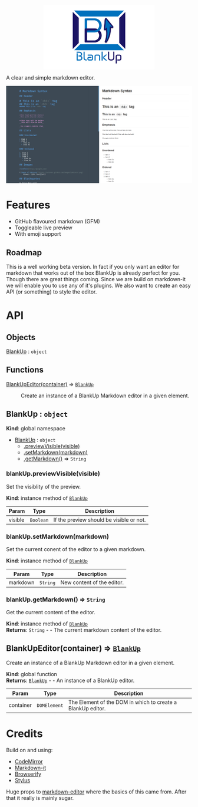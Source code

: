 <img src="img/logo.jpg" width="300" style="margin: 0 auto;display:block;">

A clear and simple markdown editor.

![BlankUp in action.](img/BlankUpDemo.png)

# Features

- GitHub flavoured markdown (GFM)
- Toggleable live preview
- With emoji support

## Roadmap

This is a well working beta version. In fact if you only want an editor for markdown that works out of the box BlankUp is already perfect for you. Though there are great things coming. Since we are build on markdown-it we will enable you to use any of it's plugins. We also want to create an easy API (or something) to style the editor.

# API

## Objects

<dl>
<dt><a href="#BlankUp">BlankUp</a> : <code>object</code></dt>
<dd></dd>
</dl>

## Functions

<dl>
<dt><a href="#BlankUpEditor">BlankUpEditor(container)</a> ⇒ <code><a href="#BlankUp">BlankUp</a></code></dt>
<dd><p>Create an instance of a BlankUp Markdown editor in a given element.</p>
</dd>
</dl>

<a name="BlankUp"></a>

## BlankUp : <code>object</code>
**Kind**: global namespace  

* [BlankUp](#BlankUp) : <code>object</code>
    * [.previewVisible(visible)](#BlankUp+previewVisible)
    * [.setMarkdown(markdown)](#BlankUp+setMarkdown)
    * [.getMarkdown()](#BlankUp+getMarkdown) ⇒ <code>String</code>

<a name="BlankUp+previewVisible"></a>

### blankUp.previewVisible(visible)
Set the visiblity of the preview.

**Kind**: instance method of <code>[BlankUp](#BlankUp)</code>  

| Param | Type | Description |
| --- | --- | --- |
| visible | <code>Boolean</code> | If the preview should be visible or not. |

<a name="BlankUp+setMarkdown"></a>

### blankUp.setMarkdown(markdown)
Set the current conent of the editor to a given markdown.

**Kind**: instance method of <code>[BlankUp](#BlankUp)</code>  

| Param | Type | Description |
| --- | --- | --- |
| markdown | <code>String</code> | New content of the editor. |

<a name="BlankUp+getMarkdown"></a>

### blankUp.getMarkdown() ⇒ <code>String</code>
Get the current content of the editor.

**Kind**: instance method of <code>[BlankUp](#BlankUp)</code>  
**Returns**: <code>String</code> - - The current markdown content of the editor.  
<a name="BlankUpEditor"></a>

## BlankUpEditor(container) ⇒ <code>[BlankUp](#BlankUp)</code>
Create an instance of a BlankUp Markdown editor in a given element.

**Kind**: global function  
**Returns**: <code>[BlankUp](#BlankUp)</code> - - An instance of a BlankUp editor.  

| Param | Type | Description |
| --- | --- | --- |
| container | <code>DOMElement</code> | The Element of the DOM in which to create a BlankUp editor. |


# Credits

Build on and using:
- [CodeMirror](https://github.com/codemirror/CodeMirror)
- [Markdown-it](https://github.com/markdown-it/markdown-it)
- [Browserify](https://github.com/substack/node-browserify)
- [Stylus](https://github.com/stylus/stylus)

Huge props to [markdown-editor](https://github.com/jbt/markdown-editor) where the basics of this came from. After that it really is mainly sugar.
